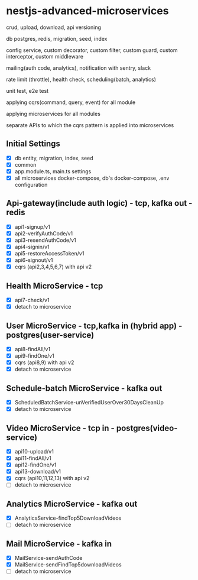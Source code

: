 # nestjs-advanced-microservices

crud, upload, download, api versioning

db postgres, redis, migration, seed, index

config service, custom decorator, custom filter, custom guard, custom interceptor, custom middleware

mailing(auth code, analytics), notification with sentry, slack

rate limit (throttle), health check, scheduling(batch, analytics)

unit test, e2e test

applying cqrs(command, query, event) for all module

applying microservices for all modules

separate APIs to which the cqrs pattern is applied into microservices

## Initial Settings

- [x] db entity, migration, index, seed
- [x] common
- [x] app.module.ts, main.ts settings
- [x] all microservices docker-compose, db's docker-compose, .env configuration

## Api-gateway(include auth logic) - tcp, kafka out - redis

- [x] api1-signup/v1
- [x] api2-verifyAuthCode/v1
- [x] api3-resendAuthCode/v1
- [x] api4-signin/v1
- [x] api5-restoreAccessToken/v1
- [x] api6-signout/v1
- [x] cqrs (api2,3,4,5,6,7) with api v2

## Health MicroService - tcp

- [x] api7-check/v1
- [x] detach to microservice

## User MicroService - tcp,kafka in (hybrid app) - postgres(user-service)

- [x] api8-findAll/v1
- [x] api9-findOne/v1
- [x] cqrs (api8,9) with api v2
- [x] detach to microservice

## Schedule-batch MicroService - kafka out

- [x] ScheduledBatchService-unVerifiedUserOver30DaysCleanUp
- [x] detach to microservice

## Video MicroService - tcp in - postgres(video-service)

- [x] api10-upload/v1
- [x] api11-findAll/v1
- [x] api12-findOne/v1
- [x] api13-download/v1
- [x] cqrs (api10,11,12,13) with api v2
- [ ] detach to microservice

## Analytics MicroService - kafka out

- [x] AnalyticsService-findTop5DownloadVideos
- [ ] detach to microservice

## Mail MicroService - kafka in

- [x] MailService-sendAuthCode
- [x] MailService-sendFindTop5downloadVideos
- [ ] detach to microservice
